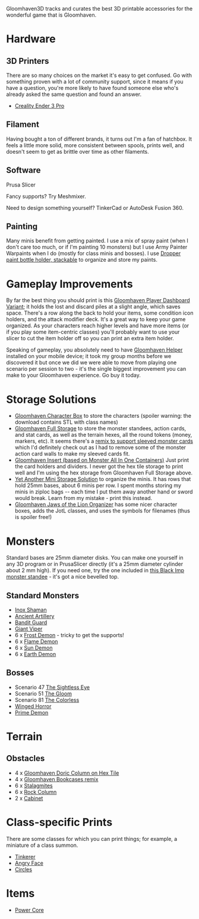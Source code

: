 Gloomhaven3D tracks and curates the best 3D printable accessories for the wonderful game that is Gloomhaven.

# Hardware
## 3D Printers
There are so many choices on the market it's easy to get confused. Go with something proven with a lot of community support, since it means if you have a question, you're more likely to have found someone else who's already asked the same question and found an answer. 
* [Creality Ender 3 Pro](https://www.amazon.com/Comgrow-Creality-Printer-Upgrade-Certified/dp/B07GYRQVYV)

## Filament
Having bought a ton of different brands, it turns out I'm a fan of hatchbox. It feels a little more solid, more consistent between spools, prints well, and doesn't seem to get as brittle over time as other filaments.

## Software
Prusa Slicer

Fancy supports? Try Meshmixer.

Need to design something yourself? TinkerCad or AutoDesk Fusion 360.

## Painting
Many minis benefit from getting painted. I use a mix of spray paint (when I don't care too much, or if I'm painting 10 monsters) but I use Army Painter Warpaints when I do (mostly for class minis and bosses). I use [Dropper paint bottle holder, stackable](https://www.thingiverse.com/thing:3200860) to organize and store my paints. 

# Gameplay Improvements
By far the best thing you should print is this [Gloomhaven Player Dashboard Variant](https://www.thingiverse.com/thing:3625850); it holds the lost and discard piles at a slight angle, which saves space. There's a row along the back to hold your items, some condition icon holders, and the attack modifier deck. It's a great way to keep your game organized. As your characters reach higher levels and have more items (or if you play some item-centric classes) you'll probably want to use your slicer to cut the item holder off so you can print an extra item holder.

Speaking of gameplay, you absolutely need to have [Gloomhaven Helper](http://en.esotericsoftware.com/gloomhaven-helper) installed on your mobile device; it took my group months before we discovered it but once we did we were able to move from playing one scenario per session to two - it's the single biggest improvement you can make to your Gloomhaven experience. Go buy it today.

# Storage Solutions
* [Gloomhaven Character Box](https://www.thingiverse.com/thing:2994130) to store the characters (spoiler warning: the download contains STL with class names)
* [Gloomhaven Full Storage](https://www.thingiverse.com/thing:3658149) to store the monster standees, action cards, and stat cards, as well as the terrain hexes, all the round tokens (money, markers, etc). It seems there's a [remix to support sleeved monster cards](https://www.thingiverse.com/thing:4762529) which I'd definitely check out as I had to remove some of the monster action card walls to make my sleeved cards fit.
* [Gloomhaven Insert (based on Monster All In One Containers)](https://www.thingiverse.com/thing:3483482) Just print the card holders and dividers. I never got the hex tile storage to print well and I'm using the hex storage from Gloomhaven Full Storage above.
* [Yet Another Mini Storage Solution](https://www.thingiverse.com/thing:3073819) to organize the minis. It has rows that hold 25mm bases, about 6 minis per row. I spent months storing my minis in ziploc bags -- each time I put them away another hand or sword would break. Learn from my mistake - print this instead.
* [Gloomhaven Jaws of the Lion Organizer](https://www.thingiverse.com/thing:4512948) has some nicer character boxes, adds the JotL classes, and uses the symbols for filenames (thus is spoiler free!)

# Monsters

Standard bases are 25mm diameter disks. You can make one yourself in any 3D program or in PrusaSlicer directly (it's a 25mm diameter cylinder about 2 mm high). If you need one, try the one included in [this Black Imp monster standee](https://www.thingiverse.com/thing:3016299) - it's got a nice bevelled top.

## Standard Monsters
* [Inox Shaman](https://www.thingiverse.com/thing:3168879)
* [Ancient Artillery](https://www.thingiverse.com/thing:2942207)
* [Bandit Guard](https://www.thingiverse.com/thing:3150612)
* [Giant Viper](https://www.thingiverse.com/thing:3043522)
* 6 x [Frost Demon](https://www.thingiverse.com/thing:3432135) - tricky to get the supports!
* 6 x [Flame Demon](https://www.thingiverse.com/thing:3080818)
* 6 x [Sun Demon](https://www.thingiverse.com/thing:3107585)
* 6 x [Earth Demon](https://www.thingiverse.com/thing:2881452)


## Bosses
* Scenario 47 [The Sightless Eye](https://www.thingiverse.com/thing:3731432)
* Scenario 51 [The Gloom](https://www.thingiverse.com/thing:3676830)
* Scenario 81 [The Colorless](https://www.myminifactory.com/object/3d-print-the-colorless-savvas-162427)
* [Winged Horror](https://www.thingiverse.com/thing:3805700)
* [Prime Demon](https://www.thingiverse.com/thing:3922559)


# Terrain
## Obstacles
* 4 x [Gloomhaven Doric Column on Hex Tile](https://www.thingiverse.com/thing:4045165)
* 4 x [Gloomhaven Bookcases remix](https://www.thingiverse.com/thing:2758101)
* 6 x [Stalagmites](https://www.thingiverse.com/thing:2776232)
* 6 x [Rock Column](https://www.thingiverse.com/thing:2769270)
* 2 x [Cabinet](https://www.thingiverse.com/thing:2759363)

# Class-specific Prints
There are some classes for which you can print things; for example, a miniature of a class summon.

* [Tinkerer](/classes/tinkerer.md)
* [Angry Face](/classes/angryface.md)
* [Circles](/classes/circles.md)

# Items
* [Power Core](https://www.thingiverse.com/thing:3341494)
